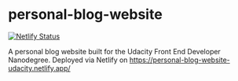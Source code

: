 # personal-blog-website
[![Netlify Status](https://api.netlify.com/api/v1/badges/57387490-873a-43bc-9d5a-661ba016e20a/deploy-status)](https://app.netlify.com/sites/personal-blog-website-udacity/deploys)

A personal blog website built for the Udacity Front End Developer Nanodegree.
Deployed via Netlify on https://personal-blog-website-udacity.netlify.app/

